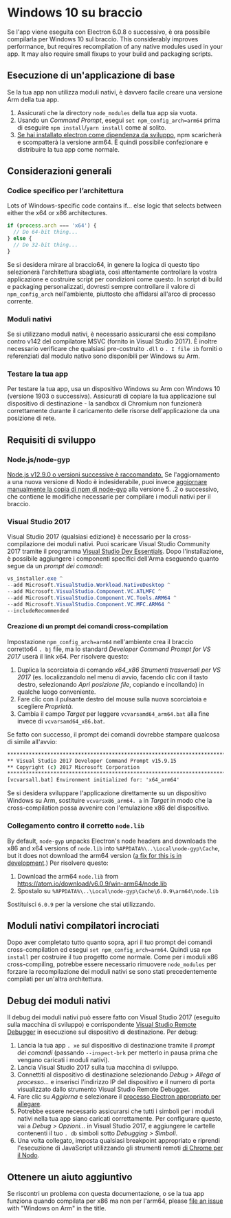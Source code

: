 # Windows 10 su braccio

Se l'app viene eseguita con Electron 6.0.8 o successivo, è ora possibile compilarla per Windows 10 sul braccio. This considerably improves performance, but requires recompilation of any native modules used in your app. It may also require small fixups to your build and packaging scripts.

## Esecuzione di un'applicazione di base
Se la tua app non utilizza moduli nativi, è davvero facile creare una versione Arm della tua app.

1. Assicurati che la directory `node_modules` della tua app sia vuota.
2. Usando un _Command Prompt_, esegui `set npm_config_arch=arm64` prima di eseguire `npm install`/`yarn install` come al solito.
3. [Se hai installato electron come dipendenza da sviluppo](first-app.md), npm scaricherà e scompatterà la versione arm64. È quindi possibile confezionare e distribuire la tua app come normale.

## Considerazioni generali

### Codice specifico per l’architettura

Lots of Windows-specific code contains if... else logic that selects between either the x64 or x86 architectures.

```js
if (process.arch === 'x64') {
  // Do 64-bit thing...
} else {
  // Do 32-bit thing...
}
```

Se si desidera mirare al braccio64, in genere la logica di questo tipo selezionerà l'architettura sbagliata, così attentamente controllare la vostra applicazione e costruire script per condizioni come questo. In script di build e packaging personalizzati, dovresti sempre controllare il valore di `npm_config_arch` nell'ambiente, piuttosto che affidarsi all'arco di processo corrente.

### Moduli nativi
Se si utilizzano moduli nativi, è necessario assicurarsi che essi compilano contro v142 del compilatore MSVC (fornito in Visual Studio 2017). È inoltre necessario verificare che qualsiasi pre-costruito `.dll` o `. I file ib` forniti o referenziati dal modulo nativo sono disponibili per Windows su Arm.

### Testare la tua app
Per testare la tua app, usa un dispositivo Windows su Arm con Windows 10 (versione 1903 o successiva). Assicurati di copiare la tua applicazione sul dispositivo di destinazione - la sandbox di Chromium non funzionerà correttamente durante il caricamento delle risorse dell'applicazione da una posizione di rete.

## Requisiti di sviluppo
### Node.js/node-gyp

[Node.js v12.9.0 o versioni successive è raccomandato.](https://nodejs.org/en/) Se l'aggiornamento a una nuova versione di Nodo è indesiderabile, puoi invece [aggiornare manualmente la copia di npm di node-gyp](https://github.com/nodejs/node-gyp/wiki/Updating-npm's-bundled-node-gyp) alla versione 5. .2 o successivo, che contiene le modifiche necessarie per compilare i moduli nativi per il braccio.

### Visual Studio 2017
Visual Studio 2017 (qualsiasi edizione) è necessario per la cross-compilazione dei moduli nativi. Puoi scaricare Visual Studio Community 2017 tramite il programma [Visual Studio Dev Essentials](https://visualstudio.microsoft.com/dev-essentials/). Dopo l'installazione, è possibile aggiungere i componenti specifici dell'Arma eseguendo quanto segue da un _prompt dei comandi_:

```powershell
vs_installer.exe ^
--add Microsoft.VisualStudio.Workload.NativeDesktop ^
--add Microsoft.VisualStudio.Component.VC.ATLMFC ^
--add Microsoft.VisualStudio.Component.VC.Tools.ARM64 ^
--add Microsoft.VisualStudio.Component.VC.MFC.ARM64 ^
--includeRecommended
```

#### Creazione di un prompt dei comandi cross-compilation
Impostazione `npm_config_arch=arm64` nell'ambiente crea il braccio corretto64 `. bj` file, ma lo standard _Developer Command Prompt for VS 2017_ userà il link x64. Per risolvere questo:

1. Duplica la scorciatoia di comando _x64_x86 Strumenti trasversali per VS 2017_ (es. localizzandolo nel menu di avvio, facendo clic con il tasto destro, selezionando _Apri posizione file_, copiando e incollando) in qualche luogo conveniente.
2. Fare clic con il pulsante destro del mouse sulla nuova scorciatoia e scegliere _Proprietà_.
3. Cambia il campo _Target_ per leggere `vcvarsamd64_arm64.bat` alla fine invece di `vcvarsamd64_x86.bat`.

Se fatto con successo, il prompt dei comandi dovrebbe stampare qualcosa di simile all'avvio:

```bat
**************************************************************************
** Visual Studio 2017 Developer Command Prompt v15.9.15
** Copyright (c) 2017 Microsoft Corporation
******************************************************************************************************
[vcvarsall.bat] Environment initialized for: 'x64_arm64'
```

Se si desidera sviluppare l'applicazione direttamente su un dispositivo Windows su Arm, sostituire `vcvarsx86_arm64. a` in _Target_ in modo che la cross-compilation possa avvenire con l'emulazione x86 del dispositivo.

### Collegamento contro il corretto `node.lib`

By default, `node-gyp` unpacks Electron's node headers and downloads the x86 and x64 versions of `node.lib` into `%APPDATA%\..\Local\node-gyp\Cache`, but it does not download the arm64 version ([a fix for this is in development](https://github.com/nodejs/node-gyp/pull/1875).) Per risolvere questo:

1. Download the arm64 `node.lib` from https://atom.io/download/v6.0.9/win-arm64/node.lib
2. Spostalo su `%APPDATA%\..\Local\node-gyp\Cache\6.0.9\arm64\node.lib`

Sostituisci `6.0.9` per la versione che stai utilizzando.


## Moduli nativi compilatori incrociati
Dopo aver completato tutto quanto sopra, apri il tuo prompt dei comandi cross-compilation ed esegui `set npm_config_arch=arm64`. Quindi usa `npm install` per costruire il tuo progetto come normale. Come per i moduli x86 cross-compiling, potrebbe essere necessario rimuovere `node_modules` per forzare la recompilazione dei moduli nativi se sono stati precedentemente compilati per un'altra architettura.

## Debug dei moduli nativi

Il debug dei moduli nativi può essere fatto con Visual Studio 2017 (eseguito sulla macchina di sviluppo) e corrispondente [Visual Studio Remote Debugger](https://docs.microsoft.com/en-us/visualstudio/debugger/remote-debugging-cpp?view=vs-2019) in esecuzione sul dispositivo di destinazione. Per debug:

1. Lancia la tua app `. xe` sul dispositivo di destinazione tramite il _prompt dei comandi_ (passando `--inspect-brk` per metterlo in pausa prima che vengano caricati i moduli nativi).
2. Lancia Visual Studio 2017 sulla tua macchina di sviluppo.
3. Connettiti al dispositivo di destinazione selezionando _Debug > Allega al processo..._ e inserisci l'indirizzo IP del dispositivo e il numero di porta visualizzato dallo strumento Visual Studio Remote Debugger.
4. Fare clic su _Aggiorna_ e selezionare il [processo Electron appropriato per allegare](../development/debug-instructions-windows.md).
5. Potrebbe essere necessario assicurarsi che tutti i simboli per i moduli nativi nella tua app siano caricati correttamente. Per configurare questo, vai a _Debug > Opzioni..._ in Visual Studio 2017, e aggiungere le cartelle contenenti il tuo `. db` simboli sotto _Debugging > Simboli_.
5. Una volta collegato, imposta qualsiasi breakpoint appropriato e riprendi l'esecuzione di JavaScript utilizzando gli strumenti remoti [di Chrome per il Nodo](debugging-main-process.md).

## Ottenere un aiuto aggiuntivo
Se riscontri un problema con questa documentazione, o se la tua app funziona quando compilata per x86 ma non per l'arm64, please [file an issue](../development/issues.md) with "Windows on Arm" in the title.
